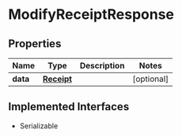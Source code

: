

# ModifyReceiptResponse



## Properties

Name | Type | Description | Notes
------------ | ------------- | ------------- | -------------
**data** | [**Receipt**](Receipt.md) |  |  [optional]


## Implemented Interfaces

* Serializable


